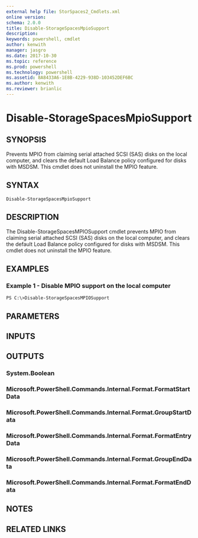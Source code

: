 ```yaml
---
external help file: StorSpaces2_Cmdlets.xml
online version: 
schema: 2.0.0
title: Disable-StorageSpacesMpioSupport
description: 
keywords: powershell, cmdlet
author: kenwith
manager: jasgro
ms.date: 2017-10-30
ms.topic: reference
ms.prod: powershell
ms.technology: powershell
ms.assetid: 8A8433A6-1E8B-4229-938D-103452DEF6BC
ms.author: kenwith
ms.reviewer: brianlic
---
```


# Disable-StorageSpacesMpioSupport

## SYNOPSIS
Prevents MPIO from claiming serial attached SCSI (SAS) disks on the local computer, and clears the default Load Balance policy configured for disks with MSDSM.
This cmdlet does not uninstall the MPIO feature.

## SYNTAX

```
Disable-StorageSpacesMpioSupport
```

## DESCRIPTION
The Disable-StorageSpacesMPIOSupport cmdlet prevents MPIO from claiming serial attached SCSI (SAS) disks on the local computer, and clears the default Load Balance policy configured for disks with MSDSM.
This cmdlet does not uninstall the MPIO feature.

## EXAMPLES

### Example 1 - Disable MPIO support on the local computer
```
PS C:\>Disable-StorageSpacesMPIOSupport
```

## PARAMETERS

## INPUTS

## OUTPUTS

### System.Boolean

### Microsoft.PowerShell.Commands.Internal.Format.FormatStartData

### Microsoft.PowerShell.Commands.Internal.Format.GroupStartData

### Microsoft.PowerShell.Commands.Internal.Format.FormatEntryData

### Microsoft.PowerShell.Commands.Internal.Format.GroupEndData

### Microsoft.PowerShell.Commands.Internal.Format.FormatEndData

## NOTES

## RELATED LINKS

